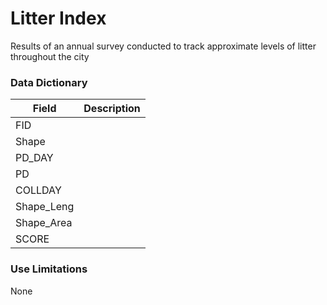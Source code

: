 # Litter Index
Results of an annual survey conducted to track approximate levels of litter throughout the city

### Data Dictionary

| Field | Description  
| ----- | :----------:  
| FID |  
| Shape |  
| PD_DAY |  
| PD |  
| COLLDAY |  
| Shape_Leng |  
| Shape_Area |  
| SCORE |  


### Use Limitations  

None
